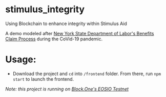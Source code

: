 # stimulus_integrity
Using Blockchain to enhance integrity within Stimulus Aid

A demo modeled after [New York State Department of Labor's Benefits Claim Process](https://dol.ny.gov/unemployment/file-your-first-claim-benefits) during the CoVid-19 pandemic.

# Usage:
- Download the project and `cd` into `/frontend` folder. From there, run `npm start` to launch the frontend.

*Note: this project is running on [Block.One's EOSIO Testnet](https://testnet.eos.io/)*
